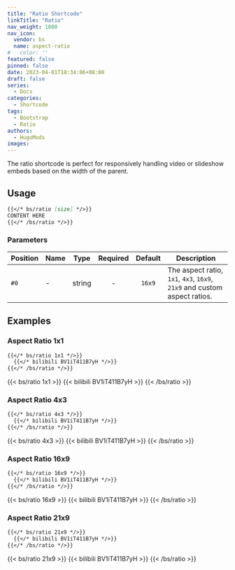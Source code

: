 ```yaml
---
title: "Ratio Shortcode"
linkTitle: "Ratio"
nav_weight: 1000
nav_icon:
  vendor: bs
  name: aspect-ratio
#   color: ''
featured: false
pinned: false
date: 2023-04-01T18:34:06+08:00
draft: false
series:
  - Docs
categories:
  - Shortcode
tags:
  - Bootstrap
  - Ratio
authors:
  - HugoMods
images:
---
```


The ratio shortcode is perfect for responsively handling video or slideshow embeds based on the width of the parent.

<!--more-->

## Usage

```markdown
{{</* bs/ratio [size] */>}}
CONTENT HERE
{{</* /bs/ratio */>}}
```

### Parameters

| Position | Name | Type | Required | Default | Description |
| -------- | ---- | :--: | :------: | :-----: | ----------- |
| `#0` | - | string | - | `16x9` | The aspect ratio, `1x1`, `4x3`, `16x9`, `21x9` and custom aspect ratios. |

## Examples

### Aspect Ratio 1x1

```markdown
{{</* bs/ratio 1x1 */>}}
  {{</* bilibili BV1iT411B7yH */>}}
{{</* /bs/ratio */>}}
```

{{< bs/ratio 1x1 >}}
  {{< bilibili BV1iT411B7yH >}}
{{< /bs/ratio >}}

### Aspect Ratio 4x3

```markdown
{{</* bs/ratio 4x3 */>}}
  {{</* bilibili BV1iT411B7yH */>}}
{{</* /bs/ratio */>}}
```

{{< bs/ratio 4x3 >}}
  {{< bilibili BV1iT411B7yH >}}
{{< /bs/ratio >}}

### Aspect Ratio 16x9

```markdown
{{</* bs/ratio 16x9 */>}}
  {{</* bilibili BV1iT411B7yH */>}}
{{</* /bs/ratio */>}}
```

{{< bs/ratio 16x9 >}}
  {{< bilibili BV1iT411B7yH >}}
{{< /bs/ratio >}}

### Aspect Ratio 21x9

```markdown
{{</* bs/ratio 21x9 */>}}
  {{</* bilibili BV1iT411B7yH */>}}
{{</* /bs/ratio */>}}
```

{{< bs/ratio 21x9 >}}
  {{< bilibili BV1iT411B7yH >}}
{{< /bs/ratio >}}
